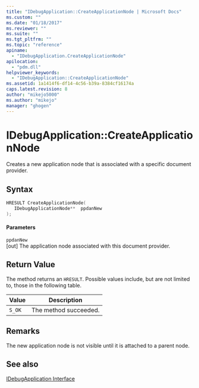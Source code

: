 ```yaml
---
title: "IDebugApplication::CreateApplicationNode | Microsoft Docs"
ms.custom: ""
ms.date: "01/18/2017"
ms.reviewer: ""
ms.suite: ""
ms.tgt_pltfrm: ""
ms.topic: "reference"
apiname: 
  - "IDebugApplication.CreateApplicationNode"
apilocation: 
  - "pdm.dll"
helpviewer_keywords: 
  - "IDebugApplication::CreateApplicationNode"
ms.assetid: 1a1414f6-df14-4c56-b39a-8384cf16174a
caps.latest.revision: 8
author: "mikejo5000"
ms.author: "mikejo"
manager: "ghogen"
---
```

# IDebugApplication::CreateApplicationNode
Creates a new application node that is associated with a specific document provider.  
  
## Syntax  
  
```cpp
HRESULT CreateApplicationNode(  
   IDebugApplicationNode**  ppdanNew  
);  
```  
  
#### Parameters  
 `ppdanNew`  
 [out] The application node associated with this document provider.  
  
## Return Value  
 The method returns an `HRESULT`. Possible values include, but are not limited to, those in the following table.  
  
|Value|Description|  
|-----------|-----------------|  
|`S_OK`|The method succeeded.|  
  
## Remarks  
 The new application node is not visible until it is attached to a parent node.  
  
## See also  
 [IDebugApplication Interface](../../winscript/reference/idebugapplication-interface.md)